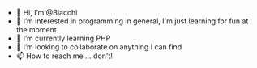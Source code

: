 - 👋 Hi, I’m @Biacchi
- 👀 I’m interested in programming in general, I'm just learning for fun at the moment 
- 🌱 I’m currently learning PHP
- 💞️ I’m looking to collaborate on anything I can find
- 📫 How to reach me ... don't!

<!---
Biacchi/Biacchi is a ✨ special ✨ repository because its `README.md` (this file) appears on your GitHub profile.
You can click the Preview link to take a look at your changes.
--->
